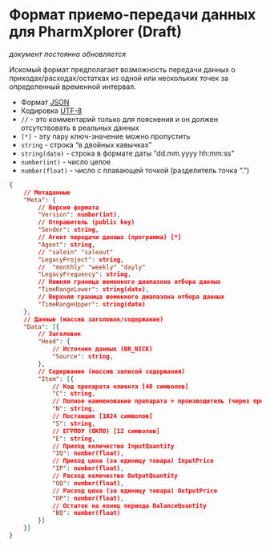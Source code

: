Формат приемо-передачи данных для PharmXplorer (Draft)
=======================================================

*документ постоянно обновляется*

Искомый формат предполагает возможность передачи данных о приходах/расходах/остатках из одной или нескольких точек за определенный временной интервал. 

* Формат [JSON](http://json.org/json-ru.html)
* Кодировка [UTF-8](http://ru.wikipedia.org/wiki/UTF-8)
* `//` - это комментарий только для пояснения и он должен отсутствовать в реальных данных
* `[*]` - эту пару ключ-значение можно пропустить 
* `string` - строка “в двойных кавычках”
* `string(date)` - строка в формате даты “dd.mm.yyyy hh:mm:ss”
* `number(int)` - число целое
* `number(float)` - число с плавающей точкой (разделитель точка “.”)

```json
{
	// Метаданные
	"Meta": {
		// Версия формата
		"Version": number(int),
		// Отправитель (public key)
		"Sender": string,
		// Агент передачи данных (программа) [*]
		"Agent": string,
		// "salein" "saleout"
		"LegacyProject": string,
		//  "monthly" "weekly" "dayly"
		"LegacyFrequency": string,
		// Нижняя граница веменного диапазона отбора данных
		"TimeRangeLower": string(date),  
		// Верхняя граница веменного диапазона отбора данных
		"TimeRangeUpper": string(date)		
	},
	// Данные (массив заголовок/содержание)
	"Data": [{
		// Заголовок
		"Head": {
			// Источник данных (BR_NICK)
			"Source": string,
		},
		// Содержание (массив записей содержания)
		"Item": [{
			// Код препарата клиента [40 символов]
			"C": string,
			// Полное наименование препарата + производитель (через пробел) [255 символов]
			"N": string,
			// Поставщик [1024 символов]
			"S": string,
			// ЕГРПОУ (ОКПО) [12 символов]
			"E": string,
			// Приход количество InputQuantity
			"IQ": number(float),
			// Приход цена (за единицу товара) InputPrice
			"IP": number(float),
			// Расход количество OutputQuantity
			"OQ": number(float),
			// Расход цена (за единицу товара) OutputPrice
			"OP": number(float),
			// Остаток на конец периода BalanceQuantity
			"BQ": number(float)
		}]
	}]
}
```

